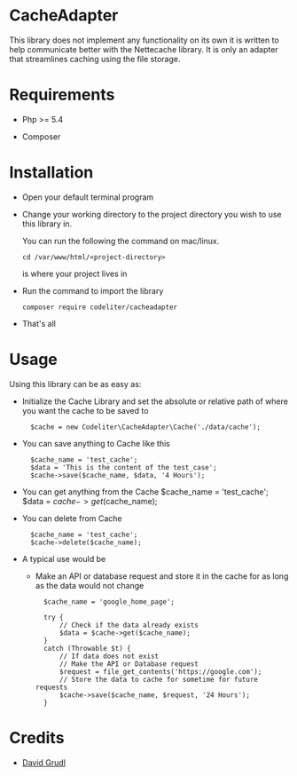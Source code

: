 CacheAdapter
=============================================
This library does not implement any functionality on its own it is written to help communicate better with the Nettecache library.
It is only an adapter that streamlines caching using the file storage. 

Requirements
=========================
- Php >= 5.4

- Composer

Installation
==========================
- Open your default terminal program

- Change your working directory to the project directory you wish to use this library in.

    You can run the following the command on mac/linux.
   ```
   cd /var/www/html/<project-directory>
  ```
  *<project-directory>* is where your project lives in


- Run the command to import the library
    ```
    composer require codeliter/cacheadapter
    ```
    
- That's all

Usage
=============================
Using this library can be as easy as:
    
* Initialize the Cache Library and set the absolute or relative path of where you want the cache to be saved to

        $cache = new Codeliter\CacheAdapter\Cache('./data/cache');
        
* You can save anything to Cache like this
           
        $cache_name = 'test_cache';
        $data = 'This is the content of the test_case';
        $cache->save($cache_name, $data, '4 Hours');
        
* You can get anything from the Cache
        $cache_name = 'test_cache';
        $data = $cache->get($cache_name);
        
* You can delete from Cache

        $cache_name = 'test_cache';
        $cache->delete($cache_name);
        
        
* A typical use would be
    - Make an API or database request and store it in the cache for as long as the data would
    not change
    
            $cache_name = 'google_home_page';
            
            try {
                // Check if the data already exists
                $data = $cache->get($cache_name);
            }
            catch (Throwable $t) {
                // If data does not exist
                // Make the API or Database request
                $request = file_get_contents('https://google.com');
                // Store the data to cache for sometime for future requests
                $cache->save($cache_name, $request, '24 Hours');
            }
            
            
            
Credits
===============================
- [David Grudl](https://davidgrudl.com/)
    
        




